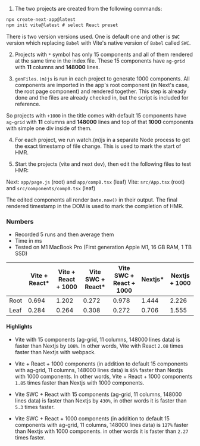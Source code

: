 1. The two projects are created from the following commands:

```javascript
npx create-next-app@latest
npm init vite@latest # select React preset
```
There is two version versions used. One is default one and other is `SWC` version which replacing `Babel` with Vite's native version of `Babel` called `SWC`.

2. Projects with `*` symbol has only 15 components and all of them rendered at the same time in the index file. These 15 components have `ag-grid` with **11** columns and **148000** lines.

3. `genFiles.(m)js` is run in each project to generate 1000 components. All components are imported in the app's root component (in Next's case, the root page component) and rendered together. This step is already done and the files are already checked in, but the script is included for reference.

So projects with `+1000` in the title comes with default 15 components have `ag-grid` with **11** columns and **148000** lines and top of that **1000** components with simple one div inside of them.

4. For each project, we run watch.(m)js in a separate Node process to get the exact timestamp of file change. This is used to mark the start of HMR.

6. Start the projects (vite and next dev), then edit the following files to test HMR:

Next: `app/page.js` (root) and `app/comp0.tsx` (leaf)
Vite: `src/App.tsx` (root) and `src/components/comp0.tsx` (leaf)

The edited components all render `Date.now()` in their output. The final rendered timestamp in the DOM is used to mark the completion of HMR.

### Numbers
+ Recorded 5 runs and then average them
+ Time in ms
+ Tested on M1 MacBook Pro (First generation Apple M1, 16 GB RAM, 1 TB SSD)

|      | Vite + React* | Vite + React + 1000 | Vite SWC + React* | Vite SWC + React + 1000 | Nextjs* | Nextjs + 1000 |
|------|---------------|---------------------|-------------------|-------------------------|---------|---------------|
| Root |         0.694 |               1.202 |             0.272 |                   0.978 |   1.444 |         2.226 |
| Leaf |         0.284 |               0.264 |             0.308 |                   0.272 |   0.706 |         1.555 |

#### Highlights
+ Vite with 15 components (ag-grid, 11 columns, 148000 lines data) is faster than Nextjs by `108%`. In other words, Vite with React `2.08` times faster than Nextjs with webpack.

+ Vite + React + 1000 components (in addition to default 15 components with ag-grid, 11 columns, 148000 lines data) is `85%` faster than Nextjs with 1000 components. In other words, Vite + React + 1000 components `1.85` times faster than Nextjs with 1000 components.

+ Vite SWC + React with 15 components (ag-grid, 11 columns, 148000 lines data) is faster than Nextjs by `430%`, in other words it is faster than `5.3` times faster.

+ Vite SWC + React + 1000 components (in addition to default 15 components with ag-grid, 11 columns, 148000 lines data) is `127%` faster than Nextjs with 1000 components. in other words it is faster than `2.27` times faster.
